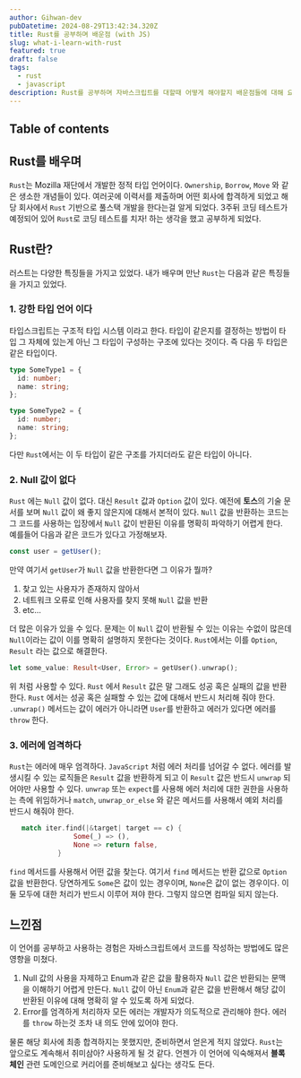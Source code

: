 ```yaml
---
author: Gihwan-dev
pubDatetime: 2024-08-29T13:42:34.320Z
title: Rust를 공부하며 배운점 (with JS)
slug: what-i-learn-with-rust
featured: true
draft: false
tags:
  - rust
  - javascript
description: Rust를 공부하며 자바스크립트를 대할때 어떻게 해야할지 배운점들에 대해 요약했습니다.
---
```


## Table of contents

## Rust를 배우며

`Rust`는 Mozilla 재단에서 개발한 정적 타입 언어이다. `Ownership`, `Borrow`, `Move` 와 같은 생소한 개념들이 있다. 여러곳에 이력서를 제출하며 어떤 회사에 합격하게 되었고 해당 회사에서 `Rust` 기반으로 풀스택 개발을 한다는걸 알게 되었다. 3주뒤 코딩 테스트가 예정되어 있어 `Rust`로 코딩 테스트를 치자! 하는 생각을 했고 공부하게 되었다.

## Rust란?

러스트는 다양한 특징들을 가지고 있었다. 내가 배우며 만난 `Rust`는 다음과 같은 특징들을 가지고 있었다.

### 1. 강한 타입 언어 이다

타입스크립트는 구조적 타입 시스템 이라고 한다. 타입이 같은지를 결정하는 방법이 타입 그 자체에 있는게 아닌 그 타입이 구성하는 구조에 있다는 것이다. 즉 다음 두 타입은 같은 타입이다.

```ts
type SomeType1 = {
  id: number;
  name: string;
};

type SomeType2 = {
  id: number;
  name: string;
};
```

다만 `Rust`에서는 이 두 타입이 같은 구조를 가지더라도 같은 타입이 아니다.

### 2. Null 값이 없다

`Rust` 에는 `Null` 값이 없다. 대신 `Result` 값과 `Option` 값이 있다. 예전에 **토스**의 기술 문서를 보며 `Null` 값이 왜 좋지 않은지에 대해서 본적이 있다. `Null` 값을 반환하는 코드는 그 코드를 사용하는 입장에서 `Null` 값이 반환된 이유를 명확히 파악하기 어렵게 한다. 예를들어 다음과 같은 코드가 있다고 가정해보자.

```ts
const user = getUser();
```

만약 여기서 `getUser`가 `Null` 값을 반환한다면 그 이유가 뭘까?

1. 찾고 있는 사용자가 존재하지 않아서
2. 네트워크 오류로 인해 사용자를 찾지 못해 `Null` 값을 반환
3. etc...

더 많은 이유가 있을 수 있다. 문제는 이 `Null` 값이 반환될 수 있는 이유는 수없이 많은데 `Null`이라는 값이 이를 명확히 설명하지 못한다는 것이다. `Rust`에서는 이를 `Option`, `Result` 라는 값으로 해결한다.

```rust
let some_value: Result<User, Error> = getUser().unwrap();
```

위 처럼 사용할 수 있다. `Rust` 에서 `Result` 값은 말 그래도 성공 혹은 실패의 값을 반환한다. `Rust` 에서는 성공 혹은 실패할 수 있는 값에 대해서 반드시 처리해 줘야 한다. `.unwrap()` 메서드는 값이 에러가 아니라면 `User`를 반환하고 에러가 있다면 에러를 `throw` 한다.

### 3. 에러에 엄격하다

`Rust`는 에러에 매우 엄격하다. `JavaScript` 처럼 에러 처리를 넘어갈 수 없다. 에러를 발생시킬 수 있는 로직들은 `Result` 값을 반환하게 되고 이 `Result` 값은 반드시 `unwrap` 되어야만 사용할 수 있다. `unwrap` 또는 `expect`를 사용해 에러 처리에 대한 권한을 사용하는 측에 위임하거나 `match`, `unwrap_or_else` 와 같은 메서드를 사용해서 예외 처리를 반드시 해줘야 한다.

```rust
   match iter.find(|&target| target == c) {
                Some(_) => (),
                None => return false,
            }
```

`find` 메서드를 사용해서 어떤 값을 찾는다. 여기서 `find` 메서드는 반환 값으로 `Option` 값을 반환한다. 당연하게도 `Some`은 값이 있는 경우이며, `None`은 값이 없는 경우이다. 이 둘 모두에 대한 처리가 반드시 이루어 져야 한다. 그렇지 않으면 컴파일 되지 않는다.

## 느낀점

이 언어를 공부하고 사용하는 경험은 자바스크립트에서 코드를 작성하는 방법에도 많은 영향을 미쳤다.

1. Null 값의 사용을 자제하고 Enum과 같은 값을 활용하자
   `Null` 값은 반환되는 문맥을 이해하기 어렵게 만든다. `Null` 값이 아닌 `Enum`과 같은 값을 반환해서 해당 값이 반환된 이유에 대해 명확히 알 수 있도록 하게 되었다.
2. Error를 엄격하게 처리하자
   모든 에러는 개발자가 의도적으로 관리해야 한다. 에러를 `throw` 하는것 조차 내 의도 안에 있어야 한다.

물론 해당 회사에 최종 합격하지는 못했지만, 준비하면서 얻은게 적지 않았다. `Rust`는 앞으로도 계속해서 취미삼아? 사용하게 될 것 같다. 언젠가 이 언어에 익숙해져서 **블록체인** 관련 도메인으로 커리어를 준비해보고 싶다는 생각도 든다.
